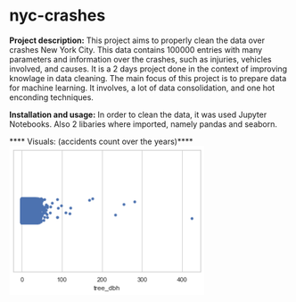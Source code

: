 # nyc-crashes

**Project description:**
This project aims to properly clean the data over crashes New York City. This data contains 100000 entries with many parameters and information over the crashes, such as injuries, vehicles involved, and causes. It is a 2 days project done in the context of improving knowlage in data cleaning.
The main focus of this project is to prepare data for machine learning. It involves, a lot of data consolidation, and one hot enconding techniques.

**Installation and usage:**
In order to clean the data, it was used Jupyter Notebooks. Also 2 libaries where imported, namely pandas and seaborn.


**** Visuals: (accidents count over the years)****
<img src="https://github.com/ltadrummond/nyc-trees/blob/main/plot.png" width="350">

